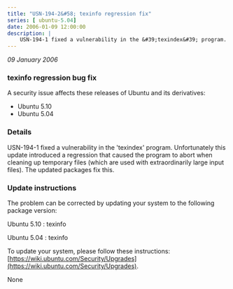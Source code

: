 ```yaml
---
title: "USN-194-2&#58; texinfo regression fix"
series: [ ubuntu-5.04]
date: 2006-01-09 12:00:00
description: |
    USN-194-1 fixed a vulnerability in the &#39;texindex&#39; program. Unfortunately this update introduced a regression that caused the program to abort when cleaning up temporary files (which are used with extraordinarily large input files). The updated packages fix this.
--- 
```

 
 

*09 January 2006*

### texinfo regression bug fix

A security issue affects these releases of Ubuntu and its derivatives:

* Ubuntu 5.10
* Ubuntu 5.04

### Details

USN-194-1 fixed a vulnerability in the &#39;texindex&#39; program. Unfortunately this update introduced a regression that caused the program to abort when cleaning up temporary files (which are used with extraordinarily large input files). The updated packages fix this.

### Update instructions

The problem can be corrected by updating your system to the following package version:

Ubuntu 5.10
 : texinfo 

Ubuntu 5.04
 : texinfo 

To update your system, please follow these instructions: [https://wiki.ubuntu.com/Security/Upgrades](https://wiki.ubuntu.com/Security/Upgrades).

None


